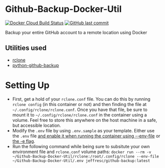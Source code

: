 # Github-Backup-Docker-Util
[![Docker Cloud Build Status](https://img.shields.io/docker/cloud/build/jeffresc/github-backup?style=for-the-badge)](https://hub.docker.com/r/jeffresc/github-backup) [![GitHub last commit](https://img.shields.io/github/last-commit/JeffResc/Github-Backup-Docker-Util?style=for-the-badge)](https://github.com/JeffResc/Github-Backup-Docker-Util)

Backup your entire GitHub account to a remote location using Docker

## Utilities used
- [rclone](https://rclone.org/)
- [python-github-backup](https://github.com/josegonzalez/python-github-backup)

# Setting Up
- First, get a hold of your `rclone.conf` file. You can do this by running `rclone config` (in this container or not) and then finding the file at `~/.config/rclone/rclone.conf`. Once you have that file, be sure to mount it to `~/.config/rclone/rclone.conf` in the container using a volume. Feel free to store this anywhere on the host machine in a safe, but accessible location.
- Modify the `.env` file by using `.env.sample` as your template. Either use the `.env` file [and enable it when running the container using --env-file](https://www.techrepublic.com/article/how-to-use-docker-env-file/) or [the -e flag](https://docs.docker.com/engine/reference/commandline/run/).
- Run the following command while being sure to subsitute your own environment file and `rclone.conf` volume paths: `docker run --rm -v ~/Github-Backup-Docker-Util/rclone:/root/.config/rclone --env-file ~/Github-Backup-Docker-Util/.env jeffresc/github-backup:latest`
